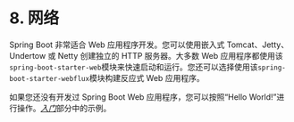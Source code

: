 # 8. 网络

Spring Boot 非常适合 Web 应用程序开发。您可以使用嵌入式 Tomcat、Jetty、Undertow 或 Netty 创建独立的 HTTP 服务器。大多数 Web 应用程序都使用该`spring-boot-starter-web`模块来快速启动和运行。您还可以选择使用该`spring-boot-starter-webflux`模块构建反应式 Web 应用程序。

如果您还没有开发过 Spring Boot Web 应用程序，您可以按照“Hello World!”进行操作。[_入门_](https://docs.spring.io/spring-boot/docs/current/reference/htmlsingle/#getting-started.first-application)部分中的示例。

####
